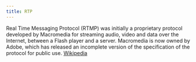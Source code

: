 ```yaml
---
title: RTP
---
```


Real Time Messaging Protocol (RTMP) was initially a proprietary protocol developed by Macromedia for streaming audio, video and data over the
Internet, between a Flash player and a server. Macromedia is now owned by Adobe, which has released an incomplete version of the specification
of the protocol for public use. <a href="https://en.wikipedia.org/wiki/Real_Time_Messaging_Protocol" target="_blank">Wikipedia</a>